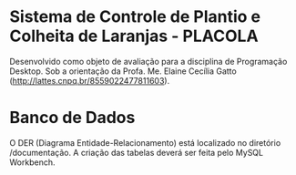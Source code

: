 # Sistema de Controle de Plantio e Colheita de Laranjas - PLACOLA
Desenvolvido como objeto de avaliação para a disciplina de Programação Desktop. Sob a orientação da Profa. Me. Elaine Cecília Gatto (http://lattes.cnpq.br/8559022477811603).

# Banco de Dados
O DER (Diagrama Entidade-Relacionamento) está localizado no diretório /documentação. A criação das tabelas deverá ser feita pelo MySQL Workbench.
